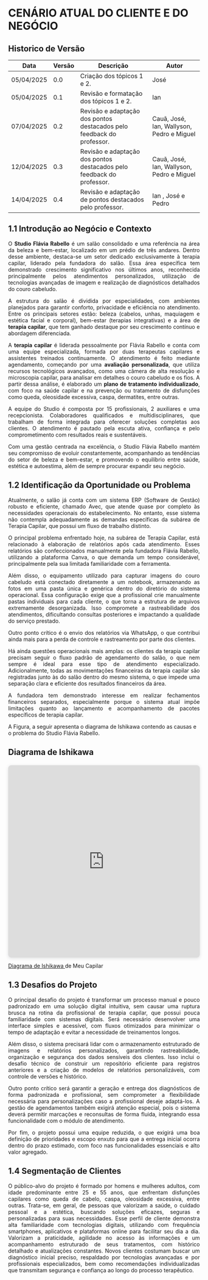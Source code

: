 # CENÁRIO ATUAL DO CLIENTE E DO NEGÓCIO 

## Historico de Versão 
| Data       | Versão | Descrição                                             | Autor      |
|------------|--------|-------------------------------------------------------|------------|
| 05/04/2025 | 0.0    | Criação dos tópicos 1 e 2.  | José    |
| 05/04/2025 | 0.1    | Revisão e formatação dos tópicos 1 e 2.  |   Ian      |
| 07/04/2025 | 0.2    | Revisão e adaptação dos pontos destacados pelo feedback do professor.  | Cauã, José, Ian, Wallyson, Pedro e Miguel    |
| 12/04/2025 | 0.3    | Revisão e adaptação dos pontos destacados pelo feedback do professor.  | Cauã, José, Ian, Wallyson, Pedro e Miguel    |
| 14/04/2025 | 0.4    | Revisão e adaptação de pontos destacados pelo professor.  | Ian , José e Pedro    |

## 1.1 Introdução ao Negócio e Contexto 

<p style="text-align: justify;">O <strong>Studio Flávia Rabello</strong> é um salão consolidado e uma referência na área da beleza e bem-estar, localizado em um prédio de três andares. Dentro desse ambiente, destaca-se um setor dedicado exclusivamente à terapia capilar, liderado pela fundadora do salão. Essa área específica tem demonstrado crescimento significativo nos últimos anos, reconhecida principalmente pelos atendimentos personalizados, utilização de tecnologias avançadas de imagem e realização de diagnósticos detalhados do couro cabeludo.</p>
<p style="text-align: justify;">A estrutura do salão é dividida por especialidades, com ambientes planejados para garantir conforto, privacidade e eficiência no atendimento. Entre os principais setores estão: beleza (cabelos, unhas, maquiagem e estética facial e corporal), bem-estar (terapias integrativas) e a área de <strong>terapia capilar</strong>, que tem ganhado destaque por seu crescimento contínuo e abordagem diferenciada.</p>
<p style="text-align: justify;">A <strong>terapia capilar</strong> é liderada pessoalmente por Flávia Rabello e conta com uma equipe especializada, formada por duas terapeutas capilares e assistentes treinados continuamente. O atendimento é feito mediante agendamento, começando por uma <strong>avaliação personalizada</strong>, que utiliza recursos tecnológicos avançados, como uma câmera de alta resolução e microscopia capilar, para analisar em detalhes o couro cabeludo e os fios. A partir dessa análise, é elaborado um <strong>plano de tratamento individualizado</strong>, com foco na saúde capilar e na prevenção ou tratamento de disfunções como queda, oleosidade excessiva, caspa, dermatites, entre outras.</p>
<p style="text-align: justify;">A equipe do Studio é composta por 15 profissionais, 2 auxiliares e uma recepcionista. Colaboradores qualificados e multidisciplinares, que trabalham de forma integrada para oferecer soluções completas aos clientes. O atendimento é pautado pela escuta ativa, confiança e pelo comprometimento com resultados reais e sustentáveis.</p>
<p style="text-align: justify;">Com uma gestão centrada na excelência, o Studio Flávia Rabello mantém seu compromisso de evoluir constantemente, acompanhando as tendências do setor de beleza e bem-estar, e promovendo o equilíbrio entre saúde, estética e autoestima, além de sempre procurar expandir seu negócio.
</p>


## 1.2 Identificação da Oportunidade ou Problema

<p style="text-align: justify;"> 
Atualmente, o salão já conta com um sistema ERP (Software de Gestão) robusto e eficiente, chamado Avec, que atende quase por completo às necessidades operacionais do estabelecimento. No entanto, esse sistema não contempla adequadamente as demandas específicas da subárea de Terapia Capilar, que possui um fluxo de trabalho distinto.</p>
<p style="text-align: justify;">O principal problema enfrentado hoje, na subárea de Terapia Capilar, está relacionado à elaboração de relatórios após cada atendimento. Esses relatórios são confeccionados manualmente pela fundadora Flávia Rabello, utilizando a plataforma Canva, o que demanda um tempo considerável, principalmente pela sua limitada familiaridade com a ferramenta.</p>
<p style="text-align: justify;">Além disso, o equipamento utilizado para capturar imagens do couro cabeludo está conectado diretamente a um notebook, armazenando as fotos em uma pasta única e genérica dentro do diretório do sistema operacional. Essa configuração exige que a profissional crie manualmente pastas individuais para cada cliente, o que torna a estrutura de arquivos extremamente desorganizada. Isso compromete a rastreabilidade dos atendimentos, dificultando consultas posteriores e impactando a qualidade do serviço prestado.</p>
<p style="text-align: justify;">Outro ponto crítico é o envio dos relatórios via WhatsApp, o que contribui ainda mais para a perda de controle e rastreamento por parte dos clientes.</p>
<p style="text-align: justify;">Há ainda questões operacionais mais amplas: os clientes da terapia capilar precisam seguir o fluxo padrão de agendamento do salão, o que nem sempre é ideal para esse tipo de atendimento especializado. Adicionalmente, todas as movimentações financeiras da terapia capilar são registradas junto às do salão dentro do mesmo sistema, o que impede uma separação clara e eficiente dos resultados financeiros da área.</p>
<p style="text-align: justify;">A fundadora tem demonstrado interesse em realizar fechamentos financeiros separados, especialmente porque o sistema atual impõe limitações quanto ao lançamento e acompanhamento de pacotes específicos de terapia capilar.
</p>
A Figura, a seguir apresenta o diagrama de Ishikawa contendo as causas e o problema do Studio Flávia Rabello.

<h2>Diagrama de Ishikawa</h2>

<div style="position: relative; width: 100%; height: 0; padding-top: 100.0000%;
 padding-bottom: 0; box-shadow: 0 2px 8px 0 rgba(63,69,81,0.16); margin-top: 1.6em; margin-bottom: 0.9em; overflow: hidden;
 border-radius: 8px; will-change: transform;">
  <iframe loading="lazy" style="position: absolute; width: 100%; height: 100%; top: 0; left: 0; border: none; padding: 0;margin: 0;"
    src="https://www.canva.com/design/DAGlAa6rd-k/-PXXOdCeBJ6P6QM42Hpafg/view?embed" allowfullscreen="allowfullscreen" allow="fullscreen">
  </iframe>
</div>
<a href="https:&#x2F;&#x2F;www.canva.com&#x2F;design&#x2F;DAGlAa6rd-k&#x2F;-PXXOdCeBJ6P6QM42Hpafg&#x2F;view?utm_content=DAGlAa6rd-k&amp;utm_campaign=designshare&amp;utm_medium=embeds&amp;utm_source=link" target="_blank" rel="noopener">Diagrama de Ishikawa  </a> de Meu Capilar


## 1.3 Desafios do Projeto 

<p style="text-align: justify;"> O principal desafio do projeto é transformar um processo manual e pouco padronizado em uma solução digital intuitiva, sem causar uma ruptura brusca na rotina da profissional de terapia capilar, que possui pouca familiaridade com sistemas digitais. Será necessário desenvolver uma interface simples e acessível, com fluxos otimizados para minimizar o tempo de adaptação e evitar a necessidade de treinamentos longos.</p>
<p style="text-align: justify;">Além disso, o sistema precisará lidar com o armazenamento estruturado de imagens e relatórios personalizados, garantindo rastreabilidade, organização e segurança dos dados sensíveis dos clientes. Isso inclui o desafio técnico de construir um repositório eficiente para registros anteriores e a criação de modelos de relatórios personalizáveis, com controle de versões e histórico.</p>
<p style="text-align: justify;">Outro ponto crítico será garantir a geração e entrega dos diagnósticos de forma padronizada e profissional, sem comprometer a flexibilidade necessária para personalizações caso a profissional deseje adaptá-los. A gestão de agendamentos também exigirá atenção especial, pois o sistema deverá permitir marcações e reconsultas de forma fluida, integrando essa funcionalidade com o módulo de atendimento.</p>
<p style="text-align: justify;">Por fim, o projeto possui uma equipe reduzida, o que exigirá uma boa definição de prioridades e escopo enxuto para que a entrega inicial ocorra dentro do prazo estimado, com foco nas funcionalidades essenciais e alto valor agregado.
</p>


## 1.4 Segmentação de Clientes 

<p style="text-align: justify;"> O público-alvo do projeto é formado por homens e mulheres adultos, com idade predominante entre 25 e 55 anos, que enfrentam disfunções capilares como queda de cabelo, caspa, oleosidade excessiva, entre outras. Trata-se, em geral, de pessoas que valorizam a saúde, o cuidado pessoal e a estética, buscando soluções eficazes, seguras e personalizadas para suas necessidades. Esse perfil de cliente demonstra alta familiaridade com tecnologias digitais, utilizando com frequência smartphones, aplicativos e plataformas online para facilitar seu dia a dia. Valorizam a praticidade, agilidade no acesso às informações e um acompanhamento estruturado de seus tratamentos, com histórico detalhado e atualizações constantes. Novos clientes costumam buscar um diagnóstico inicial preciso, respaldado por tecnologias avançadas e por profissionais especializados, bem como recomendações individualizadas que transmitam segurança e confiança ao longo do processo terapêutico.</p>